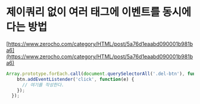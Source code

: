 # 제이쿼리 없이 여러 태그에 이벤트를 동시에 다는 방법
[https://www.zerocho.com/category/HTML/post/5a76d1eaabd090001b981ba6](https://www.zerocho.com/category/HTML/post/5a76d1eaabd090001b981ba6)

```javascript
Array.prototype.forEach.call(document.querySelectorAll('.del-btn'), function(btn) {
    btn.addEventListender('click', function(e) {
      // 여기를 작성한다.
    });
  });
```
